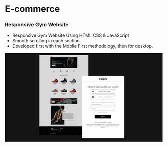 # E-commerce

### Responsive Gym Website
- Responsive Gym Website Using HTML CSS & JavaScript
- Smooth scrolling in each section.
- Developed first with the Mobile First methodology, then for desktop.

![preview img](/preview.png)
